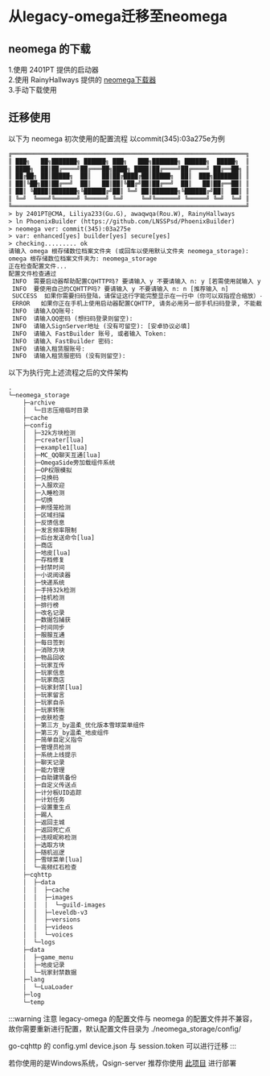 # 从legacy-omega迁移至neomega
## neomega 的下载
1.使用 2401PT 提供的启动器  
2.使用 RainyHallways 提供的 [neomega下载器](https://github.com/RainyHallways/neomega-downloader/releases/tag/v1.0.0)    
3.手动下载使用
## 迁移使用
以下为 neomega 初次使用的配置流程 以commit(345):03a275e为例
```txt
╔═════════════════════════════════════════════════════════════════╗
║ ███╗   ██╗███████╗ ██████╗ ███╗   ███╗███████╗ ██████╗  █████╗  ║
║ ████╗  ██║██╔════╝██╔═══██╗████╗ ████║██╔════╝██╔════╝ ██╔══██╗ ║
║ ██╔██╗ ██║█████╗  ██║   ██║██╔████╔██║█████╗  ██║  ███╗███████║ ║
║ ██║╚██╗██║██╔══╝  ██║   ██║██║╚██╔╝██║██╔══╝  ██║   ██║██╔══██║ ║
║ ██║ ╚████║███████╗╚██████╔╝██║ ╚═╝ ██║███████╗╚██████╔╝██║  ██║ ║
║ ╚═╝  ╚═══╝╚══════╝ ╚═════╝ ╚═╝     ╚═╝╚══════╝ ╚═════╝ ╚═╝  ╚═╝ ║
╚═════════════════════════════════════════════════════════════════╝
> by 2401PT@CMA, Liliya233(Gu.G), awaqwqa(Rou.W), RainyHallways
> ln PhoenixBuilder (https://github.com/LNSSPsd/PhoenixBuilder)
> neomega ver: commit(345):03a275e
> var: enhanced[yes] builder[yes] secure[yes]
> checking......... ok
请输入 omega 根存储数位档案文件夹 (或回车以使用默认文件夹 neomega_storage):
omega 根存储数位档案文件夹为: neomega_storage
正在检查配置文件...
配置文件检查通过
 INFO  需要启动器帮助配置CQHTTP吗? 要请输入 y 不要请输入 n: y [若需使用就输入 y 反之则为 n]
 INFO  要使用自己的CQHTTP吗? 要请输入 y 不要请输入 n: n [推荐输入 n]
 SUCCESS  如果你需要扫码登陆，请保证这行字能完整显示在一行中（你可以双指捏合缩放）-->|
 ERROR   如果你正在手机上使用启动器配置CQHTTP, 请务必用另一部手机扫码登录, 不能截图!
 INFO  请输入QQ账号:
 INFO  请输入QQ密码 (想扫码登录则留空):
 INFO  请输入SignServer地址 (没有可留空): [安卓协议必填]
 INFO  请输入 FastBuilder 账号, 或者输入 Token:
 INFO  请输入 FastBuilder 密码:
 INFO  请输入租赁服账号:
 INFO  请输入租赁服密码 (没有则留空):
```
以下为执行完上述流程之后的文件架构
```txt
.
└─neomega_storage
    ├─archive
    │  └─日志压缩临时目录
    ├─cache
    ├─config
    │  ├─32k方块检测
    │  ├─creater[lua]
    │  ├─example1[lua]
    │  ├─MC_QQ聊天互通[lua]
    │  ├─OmegaSide旁加载组件系统
    │  ├─OP权限模拟
    │  ├─兑换码
    │  ├─入服欢迎
    │  ├─入睡检测
    │  ├─切换
    │  ├─刷怪笼检测
    │  ├─区域扫描
    │  ├─反馈信息
    │  ├─发言频率限制
    │  ├─后台发送命令[lua]
    │  ├─商店
    │  ├─地皮[lua]
    │  ├─存档修复
    │  ├─封禁时间
    │  ├─小说阅读器
    │  ├─快递系统
    │  ├─手持32k检测
    │  ├─挂机检测
    │  ├─排行榜
    │  ├─改名记录
    │  ├─数据包捕获
    │  ├─时间同步
    │  ├─服服互通
    │  ├─每日签到
    │  ├─消除方块
    │  ├─物品回收
    │  ├─玩家互传
    │  ├─玩家信息
    │  ├─玩家商店
    │  ├─玩家封禁[lua]
    │  ├─玩家留言
    │  ├─玩家自杀
    │  ├─玩家转账
    │  ├─皮肤检查
    │  ├─第三方_by温柔_优化版本雪球菜单组件
    │  ├─第三方_by温柔_地皮组件
    │  ├─简单自定义指令
    │  ├─管理员检测
    │  ├─系统上线提示
    │  ├─聊天记录
    │  ├─能力管理
    │  ├─自助建筑备份
    │  ├─自定义传送点
    │  ├─计分板UID追踪
    │  ├─计划任务
    │  ├─设置重生点
    │  ├─踢人
    │  ├─返回主城
    │  ├─返回死亡点
    │  ├─违规昵称检测
    │  ├─选取方块
    │  ├─随机巡逻
    │  ├─雪球菜单[lua]
    │  └─高频红石检查
    ├─cqhttp
    │  ├─data
    │  │  ├─cache
    │  │  ├─images
    │  │  │  └─guild-images
    │  │  ├─leveldb-v3
    │  │  ├─versions
    │  │  ├─videos
    │  │  └─voices
    │  └─logs
    ├─data
    │  ├─game_menu
    │  ├─地皮记录
    │  └─玩家封禁数据
    ├─lang
    │  └─LuaLoader
    ├─log
    └─temp
```

:::warning 注意
legacy-omega 的配置文件与 neomega 的配置文件并不兼容，故你需要重新进行配置，默认配置文件目录为 ./neomega_storage/config/

go-cqhttp 的 config.yml device.json 与 session.token 可以进行迁移
:::

若你使用的是Windows系统，Qsign-server 推荐你使用 [此项目](https://github.com/rhwong/unidbg-fetch-qsign-onekey/releases/tag/onekey) 进行部署